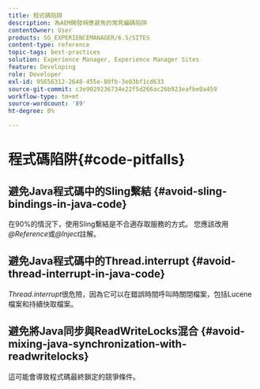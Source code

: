 ```yaml
---
title: 程式碼陷阱
description: 為AEM開發時應避免的常見編碼陷阱
contentOwner: User
products: SG_EXPERIENCEMANAGER/6.5/SITES
content-type: reference
topic-tags: best-practices
solution: Experience Manager, Experience Manager Sites
feature: Developing
role: Developer
exl-id: 95656312-2648-455e-80fb-3e03bf1cd633
source-git-commit: c3e9029236734e22f5d266ac26b923eafbe0a459
workflow-type: tm+mt
source-wordcount: '89'
ht-degree: 0%

---
```


# 程式碼陷阱{#code-pitfalls}

## 避免Java程式碼中的Sling繫結 {#avoid-sling-bindings-in-java-code}

在90%的情況下，使用Sling繫結是不合適存取服務的方式。 您應該改用&#x200B;*@Reference*&#x200B;或&#x200B;*@Inject*&#x200B;註解。

## 避免Java程式碼中的Thread.interrupt {#avoid-thread-interrupt-in-java-code}

*Thread.interrupt*&#x200B;很危險，因為它可以在錯誤時間呼叫時關閉檔案，包括Lucene檔案和持續快取檔案。

## 避免將Java同步與ReadWriteLocks混合 {#avoid-mixing-java-synchronization-with-readwritelocks}

這可能會導致程式碼最終鎖定的競爭條件。

